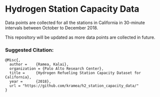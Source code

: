 
# Hydrogen Station Capacity Data

Data points are collected for all the stations in California in 30-minute intervals between October to December 2018.

This repository will be updated as more data points are collected in future.


### Suggested Citation:

```
@Misc{,
  author =    {Ramea, Kalai},
  organization = {Palo Alto Research Center},
  title =     {Hydrogen Refueling Station Capacity Dataset for California},
  year =      {2018},
  url = "https://github.com/kramea/h2_station_capacity_data/"
}
```